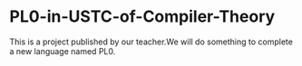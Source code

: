 # PL0-in-USTC-of-Compiler-Theory
This is a project published by our teacher.We will do something to complete a new language named PL0.
